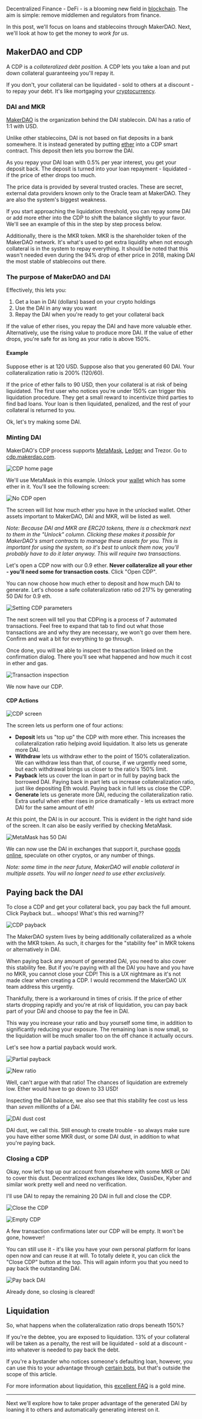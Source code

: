 Decentralized Finance - DeFi - is a blooming new field in [blockchain](https://bitfalls.com/2017/08/20/blockchain-explained-blockchain-works/). The aim is simple: remove middlemen and regulators from finance.

In this post, we'll focus on loans and stablecoins through MakerDAO. Next, we'll look at how to get the money to _work for us_.

## MakerDAO and CDP

A CDP is a _collateralized debt position_. A CDP lets you take a loan and put down collateral guaranteeing you'll repay it.

If you don't, your collateral can be liquidated - sold to others at a discount - to repay your debt. It's like mortgaging your [cryptocurrency](https://bitfalls.com/2017/08/20/cryptocurrency/).

### DAI and MKR

[MakerDAO](https://makerdao.com) is the organization behind the DAI stablecoin. DAI has a ratio of 1:1 with USD.

Unlike other stablecoins, DAI is not based on fiat deposits in a bank somewhere. It is instead generated by putting [ether](https://bitfalls.com/2017/09/19/what-ethereum-compare-to-bitcoin/) into a CDP smart contract. This deposit then lets you borrow the DAI.

As you repay your DAI loan with 0.5% per year interest, you get your deposit back. The deposit is turned into your loan repayment - liquidated - if the price of ether drops too much.

The price data is provided by several trusted oracles. These are secret, external data providers known only to the Oracle team at MakerDAO. They are also the system's biggest weakness.

If you start approaching the liquidation threshold, you can repay some DAI or add more ether into the CDP to shift the balance slightly to your favor. We'll see an example of this in the step by step process below.

Additionally, there is the MKR token. MKR is the shareholder token of the MakerDAO network. It's what's used to get extra liquidity when not enough collateral is in the system to repay everything. It should be noted that this wasn't needed even during the 94% drop of ether price in 2018, making DAI the most stable of stablecoins out there.

### The purpose of MakerDAO and DAI

Effectively, this lets you:

1. Get a loan in DAI (dollars) based on your crypto holdings
2. Use the DAI in any way you want
3. Repay the DAI when you're ready to get your collateral back

If the value of ether rises, you repay the DAI and have more valuable ether. Alternatively, use the rising value to produce more DAI. If the value of ether drops, you're safe for as long as your ratio is above 150%.

#### Example

Suppose ether is at 120 USD. Suppose also that you generated 60 DAI. Your collateralization ratio is 200% (120/60). 

If the price of ether falls to 90 USD, then your collateral is at risk of being liquidated. The first user who notices you're under 150% can trigger this liquidation procedure. They get a small reward to incentivize third parties to find bad loans. Your loan is then liquidated, penalized, and the rest of your collateral is returned to you.

Ok, let's try making some DAI.

### Minting DAI

MakerDAO's CDP process supports [MetaMask](https://bitfalls.com/2018/02/16/metamask-send-receive-ether/), [Ledger](https://bitfalls.com/2017/09/08/hardware-wallets-like-ledger-nano-s-work/) and Trezor. Go to [cdp.makerdao.com](https://cdp.makerdao.com).

![CDP home page](https://bitfalls.com/wp-content/uploads/2019/01/01.jpg)

We'll use MetaMask in this example. Unlock your [wallet](https://bitfalls.com/2017/08/31/what-cryptocurrency-wallet/) which has some ether in it. You'll see the following screen:

![No CDP open](https://bitfalls.com/wp-content/uploads/2019/01/02.jpg)

The screen will list how much ether you have in the unlocked wallet. Other assets important to MakerDAO, DAI and MKR, will be listed as well.

*Note: Because DAI and MKR are ERC20 tokens, there is a checkmark next to them in the "Unlock" column. Clicking these makes it possible for MakerDAO's smart contracts to manage these assets for you. This is important for using the system, so it's best to unlock them now, you'll probably have to do it later anyway. This will require two transactions.*

Let's open a CDP now with our 0.9 ether. **Never collateralize all your ether - you'll need some for transaction costs**. Click "Open CDP".

You can now choose how much ether to deposit and how much DAI to generate. Let's choose a safe collateralization ratio od 217% by generating 50 DAI for 0.9 eth.

![Setting CDP parameters](https://bitfalls.com/wp-content/uploads/2019/01/03.png)

The next screen will tell you that CDPing is a process of 7 automated transactions. Feel free to expand that tab to find out what those transactions are and why they are necessary, we won't go over them here. Confirm and wait a bit for everything to go through.

Once done, you will be able to inspect the transaction linked on the confirmation dialog. There you'll see what happened and how much it cost in ether and gas.

![Transaction inspection](https://bitfalls.com/wp-content/uploads/2019/01/04.png)

We now have our CDP.

#### CDP Actions

![CDP screen](https://bitfalls.com/wp-content/uploads/2019/01/05.png)

The screen lets us perform one of four actions:

- **Deposit** lets us "top up" the CDP with more ether. This increases the collateralization ratio helping avoid liquidation. It also lets us generate more DAI.
- **Withdraw** lets us withdraw ether to the point of 150% collateralization. We can withdraw less than that, of course, if we urgently need some, but each withdrawal brings us closer to the ratio's 150% limit.
- **Payback** lets us cover the loan in part or in full by paying back the borrowed DAI. Paying back in part lets us increase collateralization ratio, just like depositing Eth would. Paying back in full lets us close the CDP.
- **Generate** lets us generate more DAI, reducing the collateralization ratio. Extra useful when ether rises in price dramatically - lets us extract more DAI for the same amount of eth!

At this point, the DAI is in our account. This is evident in the right hand side of the screen. It can also be easily verified by checking MetaMask.

![MetaMask has 50 DAI](https://bitfalls.com/wp-content/uploads/2019/01/06.png)

We can now use the DAI in exchanges that support it, purchase [goods online](https://ava.do), speculate on other cryptos, or any number of things.

_Note: some time in the near future, MakerDAO will enable collateral in multiple assets. You will no longer need to use ether exclusively._

## Paying back the DAI

To close a CDP and get your collateral back, you pay back the full amount. Click Payback but... whoops! What's this red warning??

![CDP payback](https://bitfalls.com/wp-content/uploads/2019/01/07.png)

The MakerDAO system lives by being additionally collateralized as a whole with the MKR token. As such, it charges for the "stability fee" in MKR tokens or alternatively in DAI.

When paying back any amount of generated DAI, you need to also cover this stability fee. But if you're paying with all the DAI you have and you have no MKR, you cannot close your CDP! This is a UX nightmare as it's not made clear when creating a CDP. I would recommend the MakerDAO UX team address this urgently.

Thankfully, there is a workaround in times of crisis. If the price of ether starts dropping rapidly and you're at risk of liquidation, you can pay back part of your DAI and choose to pay the fee in DAI.

This way you increase your ratio and buy yourself some time, in addition to significantly reducing your exposure. The remaining loan is now small, so the liquidation will be much smaller too on the off chance it actually occurs. 

Let's see how a partial payback would work.

![Partial payback](https://bitfalls.com/wp-content/uploads/2019/01/08.png)

![New ratio](https://bitfalls.com/wp-content/uploads/2019/01/09.png)

Well, can't argue with that ratio! The chances of liquidation are extremely low. Ether would have to go down to 33 USD!

Inspecting the DAI balance, we also see that this stability fee cost us less than _seven millionths_ of a DAI.

![DAI dust cost](https://bitfalls.com/wp-content/uploads/2019/01/10.png)

DAI dust, we call this. Still enough to create trouble - so always make sure you have either some MKR dust, or some DAI dust, in addition to what you're paying back.

### Closing a CDP

Okay, now let's top up our account from elsewhere with some MKR or DAI to cover this dust. Decentralized exchanges like Idex, OasisDex, Kyber and similar work pretty well and need no verification.

I'll use DAI to repay the remaining 20 DAI in full and close the CDP.

![Close the CDP](https://bitfalls.com/wp-content/uploads/2019/01/11.png)

![Empty CDP](https://bitfalls.com/wp-content/uploads/2019/01/12.png)

A few transaction confirmations later our CDP will be empty. It won't be gone, however!

You can still use it - it's like you have your own personal platform for loans open now and can reuse it at will. To totally delete it, you can click the "Close CDP" button at the top. This will again inform you that you need to pay back the outstanding DAI.

![Pay back DAI](https://bitfalls.com/wp-content/uploads/2019/01/13.png)

Already done, so closing is cleared!

## Liquidation

So, what happens when the collateralization ratio drops beneath 150%?

If you're the debtee, you are exposed to liquidation. 13% of your collateral will be taken as a penalty, the rest will be liquidated - sold at a discount - into whatever is needed to pay back the debt.

If you're a bystander who notices someone's defaulting loan, however, you can use this to your advantage through [certain bots](https://developer.makerdao.com/keepers/), but that's outside the scope of this article.

For more information about liquidation, this [excellent FAQ](https://www.reddit.com/r/MakerDAO/comments/8efk5q/faq_possibly_everything_you_ever_wanted_to_know/) is a gold mine.

---

Next we'll explore how to take proper advantage of the generated DAI by loaning it to others and automatically generating interest on it.